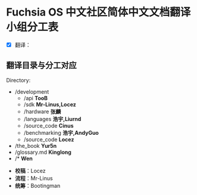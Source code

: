 # Fuchsia OS 中文社区简体中文文档翻译小组分工表

* [x] 翻译：
<!--
 - TooB: /development/api
 - Mr-Linus: /development/build, /development/sdk
 - 张麟: /development/hardware, /development/workflows
 - Cinus: /development/source_code, /development/tests
 - Liurnd: /development/languages/rust, /development/languages/dart
 - 浩宇：/development/languages/
 - Yur5n: /the_book
 - AndyGuo: /development/benchmarking
 - Kinglong: /glossary.md
 - Locez：/development/source_code/readme.MD
 - Wen: other
 -->
 ## 翻译目录与分工对应
 Directory:
 - /development
   - /api **TooB**
   - /sdk **Mr-Linus,Locez**
   - /hardware **张麟**
   - /languages **浩宇,Liurnd**
   - /source_code **Cinus**
   - /benchmarking **浩宇,AndyGuo**
   - /source_code **Locez**
 - /the_book **Yur5n**
 - /glossary.md **Kinglong**
 - /* **Wen**
 
 * **校稿**：Locez  
 * **流程**：Mr-Linus  
 * **统筹**：Bootingman

